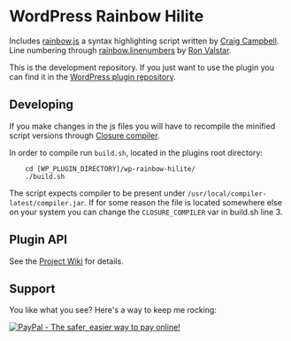 WordPress Rainbow Hilite
========================

Includes [rainbow.js](http://craig.is/making/rainbows) a syntax highlighting script written by [Craig Campbell](http://craig.is/).
Line numbering through [rainbow.linenumbers](https://github.com/Sjeiti/rainbow.linenumbers) by [Ron Valstar](http://www.sjeiti.com/).

This is the development repository. If you just want to use the plugin you can find it in the <a href="http://wordpress.org/plugins/wp-rainbow-hilite/">WordPress plugin repository</a>.

Developing
----------

If you make changes in the js files you will have to recompile the minified script versions through [Closure compiler](https://developers.google.com/closure/compiler/).

In order to compile run `build.sh`, located in the plugins root directory:
```
	cd [WP_PLUGIN_DIRECTORY]/wp-rainbow-hilite/
	./build.sh
```

The script expects compiler to be present under `/usr/local/compiler-latest/compiler.jar`.
If for some reason the file is located somewhere else on your system you can change the `CLOSURE_COMPILER`
var in build.sh line 3.

Plugin API
----------
See the [Project Wiki](../../wiki/) for details.

Support
-------
You like what you see? Here's a way to keep me rocking:

<a href="https://www.paypal.com/cgi-bin/webscr?cmd=_s-xclick&hosted_button_id=F8NKC6TCASUXE"><img src="https://www.paypalobjects.com/en_US/i/btn/btn_donate_SM.gif" border="0" name="submit" alt="PayPal - The safer, easier way to pay online!" /></a>
